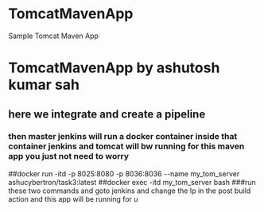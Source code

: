 # TomcatMavenApp
Sample Tomcat Maven App
# TomcatMavenApp by ashutosh kumar sah 
## here we integrate and create a pipeline 
### then master jenkins will run a docker container inside that container jenkins and tomcat will bw running for this maven app you just not need to worry
##docker run -itd -p 8025:8080 -p 8036:8036 --name my_tom_server ashucybertron/task3:latest
##docker exec -itd my_tom_server bash
###run these two commands and goto jenkins and change the Ip in the post build action and this app will be running for u 
